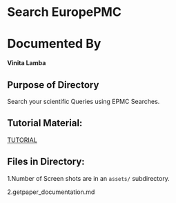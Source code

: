 # Search EuropePMC

# Documented By

**Vinita Lamba**


## Purpose of Directory 
Search your scientific  Queries using EPMC Searches. 

## Tutorial Material:
[TUTORIAL](eupmc_documentation.md)
 

## Files in Directory:

1.Number of Screen shots are in an `assets/` subdirectory.

2.getpaper_documentation.md




